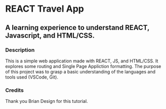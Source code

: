 # REACT Travel App

## A learning experience to understand REACT, Javascript, and HTML/CSS.

### Description

This is a simple web application made with REACT, JS, and HTML/CSS. It explores some routing and Single Page Appliction formatting. The purpose of this project was to grasp a basic understanding of the languages and tools used (VSCode, Git). 

### Credits

Thank you Brian Design for this tutorial. [](https://www.youtube.com/watch?v=I2UBjN5ER4s&t=227s "REACT Tutorial")
